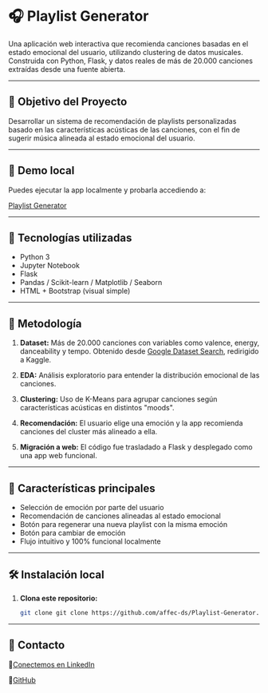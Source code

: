 # 🎧 Playlist Generator

Una aplicación web interactiva que recomienda canciones basadas en el estado emocional del usuario, utilizando clustering de datos musicales. Construida con Python, Flask, y datos reales de más de 20.000 canciones extraídas desde una fuente abierta.

---

## 🧠 Objetivo del Proyecto

Desarrollar un sistema de recomendación de playlists personalizadas basado en las características acústicas de las canciones, con el fin de sugerir música alineada al estado emocional del usuario.

---

## 🚀 Demo local

Puedes ejecutar la app localmente y probarla accediendo a:

[Playlist Generator](https://playlistgenerator-vwec.onrender.com/)


---

## 🧪 Tecnologías utilizadas

- Python 3
- Jupyter Notebook
- Flask
- Pandas / Scikit-learn / Matplotlib / Seaborn
- HTML + Bootstrap (visual simple)

---

## 🧬 Metodología

1. **Dataset:** Más de 20.000 canciones con variables como valence, energy, danceability y tempo. Obtenido desde [Google Dataset Search](https://datasetsearch.research.google.com/), redirigido a Kaggle.

2. **EDA:** Análisis exploratorio para entender la distribución emocional de las canciones.

3. **Clustering:** Uso de K-Means para agrupar canciones según características acústicas en distintos "moods".

4. **Recomendación:** El usuario elige una emoción y la app recomienda canciones del cluster más alineado a ella.

5. **Migración a web:** El código fue trasladado a Flask y desplegado como una app web funcional.

---

## 🎯 Características principales

- Selección de emoción por parte del usuario
- Recomendación de canciones alineadas al estado emocional
- Botón para regenerar una nueva playlist con la misma emoción
- Botón para cambiar de emoción
- Flujo intuitivo y 100% funcional localmente

---

## 🛠️ Instalación local

1. **Clona este repositorio:**
   ```bash
   git clone git clone https://github.com/affec-ds/Playlist-Generator.git

---

## 📩 Contacto

💼[Conectemos en LinkedIn](https://cl.linkedin.com/in/affectusjaureguizar)

💼[GitHub](https://github.com/affec-ds)
